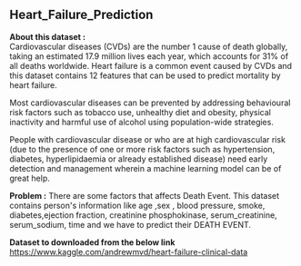 ## Heart_Failure_Prediction


**About this dataset :**  
Cardiovascular diseases (CVDs) are the number 1 cause of death globally, taking an estimated 17.9 million lives each year, which accounts for 31% of all deaths worldwide.
Heart failure is a common event caused by CVDs and this dataset contains 12 features that can be used to predict mortality by heart failure.

Most cardiovascular diseases can be prevented by addressing behavioural risk factors such as tobacco use, unhealthy diet and obesity, physical inactivity and harmful use of alcohol using population-wide strategies.

People with cardiovascular disease or who are at high cardiovascular risk (due to the presence of one or more risk factors such as hypertension, diabetes, hyperlipidaemia or already established disease) need early detection and management wherein a machine learning model can be of great help.

**Problem :**
There are some factors that affects Death Event. This dataset contains person's information like age ,sex , blood pressure, smoke, diabetes,ejection fraction, creatinine phosphokinase, serum_creatinine, serum_sodium, time and we have to predict their DEATH EVENT.

**Dataset to downloaded from the below link** https://www.kaggle.com/andrewmvd/heart-failure-clinical-data
